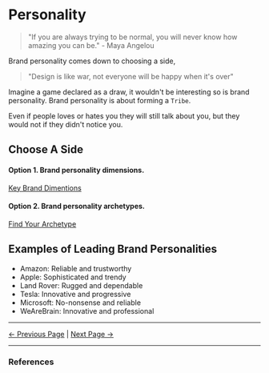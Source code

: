 # Personality

> "If you are always trying to be normal, you will never know how amazing you can be." - Maya Angelou

Brand personality comes down to choosing a side,

> "Design is like war, not everyone will be happy when it's over"

Imagine a game declared as a draw, it wouldn't be interesting so is brand personality. Brand personality is about forming a `Tribe`.

Even if people loves or hates you they will still talk about you, but they would not if they didn't notice you.

## Choose A Side

#### Option 1. Brand personality dimensions.

[Key Brand Dimentions](https://imagibrand.com/5-key-dimensions-brand-personality/)

#### Option 2. Brand personality archetypes.

[Find Your Archetype](https://www.kayeputnam.com/brand-archetypes/)

## Examples of Leading Brand Personalities

- Amazon: Reliable and trustworthy
- Apple: Sophisticated and trendy
- Land Rover: Rugged and dependable
- Tesla: Innovative and progressive
- Microsoft: No-nonsense and reliable
- WeAreBrain: Innovative and professional

<hr/>

[<- Previous Page](./values.md)
|
[Next Page ->](./voice.md)

<hr/>

### References

